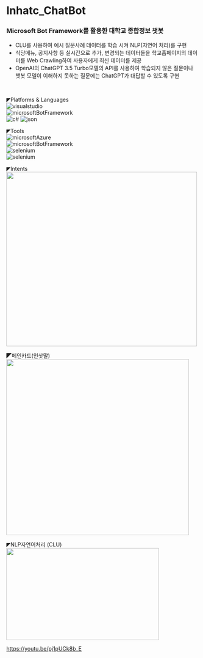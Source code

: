 # Inhatc_ChatBot

### Microsoft Bot Framework를 활용한 대학교 종합정보 챗봇
* CLU를 사용하여 예시 질문사례 데이터를 학습 시켜 NLP(자연어 처리)를 구현
* 식당메뉴, 공지사항 등 실시간으로 추가, 변경되는 데이터들을 학교홈페이지의 데이터를 Web Crawling하여 사용자에게 최신 데이터를 제공
* OpenAI의 ChatGPT 3.5 Turbo모델의 API를 사용하여 학습되지 않은 질문이나 챗봇 모델이 이해하지 못하는 질문에는 ChatGPT가 대답할 수 있도록 구현
<br>

◤Platforms & Languages<br>
![visualstudio](https://img.shields.io/badge/visualstudio-5C2D91?style=for-the-badge&logo=visualstudio&logoColor=white)<br>
![microsoftBotFramework](https://img.shields.io/badge/botframeworkemulator-5E5E5E?style=for-the-badge&logo=microsoft&logoColor=white)<br>
![c#](https://img.shields.io/badge/csharp-512BD4?style=for-the-badge&logo=csharp&logoColor=white)
![json](https://img.shields.io/badge/json-000000?style=for-the-badge&logo=json&logoColor=white)

◤Tools<br>
![microsoftAzure](https://img.shields.io/badge/microsoftazure-0078D4?style=for-the-badge&logo=microsoftazure&logoColor=white)<br>
![microsoftBotFramework](https://img.shields.io/badge/microsoftbotframework-5E5E5E?style=for-the-badge&logo=microsoft&logoColor=white)<br>
![selenium](https://img.shields.io/badge/selenium-43B02A?style=for-the-badge&logo=selenium&logoColor=white)<br>
![selenium](https://img.shields.io/badge/openai-412991?style=for-the-badge&logo=openai&logoColor=white)

◤Intents<br>
<img src="https://github.com/KION126/InhatcChatbot/assets/73977410/ad8ed5f7-0245-42e2-b8c4-f4e9729f7d32"  width="500" height="457"/>

◤메인카드(인삿말)<br>
<img src="https://github.com/KION126/InhatcChatbot/assets/73977410/e0b64fad-e99a-4562-b360-a8b74272c99b"  width="479" height="461"/>

◤NLP자연어처리 (CLU)<br>
<img src="https://github.com/KION126/InhatcChatbot/assets/73977410/e5263c73-99d3-41e8-8d09-ae9c4ec20701"  width="400" height="241"/>


https://youtu.be/pj1pUCk8b_E


